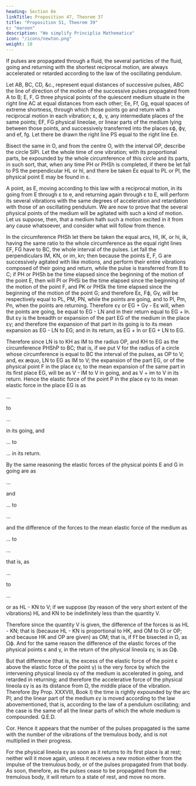 ```yaml
---
heading: Section 8e
linkTitle: Proposition 47, Theorem 37
title: "Proposition 51, Theorem 39"
c: "maroon"
description: "We simplify Principlia Mathematica"
icon: "/icons/newton.png"
weight: 10
---
```




If pulses are propagated through a fluid, the several particles of the fluid, going and returning with the shortest reciprocal motion, are always accelerated or retarded according to the law of the oscillating pendulum.


Let AB, BC, CD, &c., represent equal distances of successive pulses, ABC the line of direction of the motion of the successive pulses propagated from A to B; E, F, G three physical points of the quiescent medium situate in the right line AC at equal distances from each other; Ee, Ff, Gg, equal spaces of extreme shortness, through which those points go and return with a reciprocal motion in each vibration; ε, ϕ, γ, any intermediate places of the same points; EF, FG physical lineolae, or linear parts of the medium lying between those points, and successively transferred into the places εϕ, ϕγ, and ef, fg. Let there be drawn the right line PS equal to the right line Ee.

Bisect the same in O, and from the centre O, with the interval OP, describe the circle SIPi. Let the whole time of one vibration; with its proportional parts, be expounded by the whole circumference of this circle and its parts, in such sort, that, when any time PH or PHSh is completed, if there be let fall to PS the perpendicular HL or hl, and there be taken Eε equal to PL or Pl, the physical point E may be found in ε. 

A point, as E, moving according to this law with a reciprocal motion, in its going from E through ε to e, and returning again through ε to E, will perform its several vibrations with the same degrees of acceleration and retardation with those of an oscillating pendulum. We are now to prove that the several physical points of the medium will be agitated with such a kind of motion. Let us suppose, then, that a medium hath such a motion excited in it from any cause whatsoever, and consider what will follow from thence.

In the circumference PHSh let there be taken the equal arcs, HI, IK, or hi, ik, having the same ratio to the whole circumference as the equal right lines EF, FG have to BC, the whole interval of the pulses. Let fall the perpendiculars IM, KN, or im, kn; then because the points E, F, G are successively agitated with like motions, and perform their entire vibrations composed of their going and return, while the pulse is transferred from B to C; if PH or PHSh be the time elapsed since the beginning of the motion of the point E, then will PI or PHSi be the time elapsed since the beginning of the motion of the point F, and PK or PHSk the time elapsed since the beginning of the motion of the point G; and therefore Eε, Fϕ, Gγ, will be respectively equal to PL, PM, PN, while the points are going, and to Pl, Pm, Pn, when the points are returning. Therefore εγ or EG + Gγ - Eε will, when the points are going, be equal to EG - LN and in their return equal to EG + ln. But εγ is the breadth or expansion of the part EG of the medium in the place εγ; and therefore the expansion of that part in its going is to its mean expansion as EG - LN to EG; and in its return, as EG + ln or EG + LN to EG. 

Therefore since LN is to KH as IM to the radius OP, and KH to EG as the circumference PHShP to BC; that is, if we put V for the radius of a circle whose circumference is equal to BC the interval of the pulses, as OP to V; and, ex æquo, LN to EG as IM to V; the expansion of the part EG, or of the physical point F in the place εγ, to the mean expansion of the same part in its first place EG, will be as V - IM to V in going, and as V + im to V in its return. Hence the elastic force of the point P in the place εγ to its mean elastic force in the place EG is as 

...

to 

...

in its going, and 

... to 

... in its return.

By the same reasoning the elastic forces of the physical points E and G in going are as 

...

and 

... to 

...

and the difference of the forces to the mean elastic force of the medium as 

... to 


...

that is, as 

...

to 

...

or as HL - KN to V; if we suppose (by reason of the very short extent of the vibrations) HL and KN to be indefinitely less than the quantity V.

Therefore since the quantity V is given, the difference of the forces is as HL - KN; that is (because HL - KN is proportional to HK, and OM to OI or OP; and because HK and OP are given) as OM; that is, if Ff be bisected in Ω, as Ωϕ. And for the same reason the difference of the elastic forces of the physical points ε and γ, in the return of the physical lineola εγ, is as Ωϕ. 

But that difference (that is, the excess of the elastic force of the point ε above the elastic force of the point γ) is the very force by which the intervening physical lineola εγ of the medium is accelerated in going, and retarded in returning; and therefore the accelerative force of the physical lineola εγ is as its distance from Ω, the middle place of the vibration. Therefore (by Prop. XXXVIII, Book I) the time is rightly expounded by the arc PI; and the linear part of the medium εγ is moved according to the law abovementioned, that is, according to the law of a pendulum oscillating; and the case is the same of all the linear parts of which the whole medium is compounded.   Q.E.D.

Cor. Hence it appears that the number of the pulses propagated is the same with the number of the vibrations of the tremulous body, and is not multiplied in their progress. 

For the physical lineola εγ as soon as it returns to its first place is at rest; neither will it move again, unless it receives a new motion either from the impulse of the tremulous body, or of the pulses propagated from that body. As soon, therefore, as the pulses cease to be propagated from the tremulous body, it will return to a state of rest, and move no more.